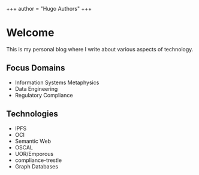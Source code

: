 +++
author = "Hugo Authors"
+++

<!--
This file is left intentionally empty by default to be backwards compatible with the initial theme setup.

Although the theme has advanced a little bit and it now allows to specify the content on the main page (even if the list of posts/articles is not intended).
This can be:
- with the list of posts/articles (default: `mainSections = ["post"]) or
- without the list of posts/articles (by setting `mainSections = [""]`)
-->
# Welcome

This is my personal blog where I write about various aspects of technology. 

## Focus Domains

- Information Systems Metaphysics
- Data Engineering
- Regulatory Compliance


## Technologies

- IPFS
- OCI
- Semantic Web
- OSCAL
- UOR/Emporous
- compliance-trestle
- Graph Databases
